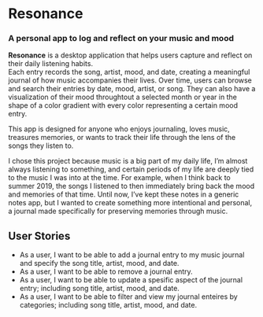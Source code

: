 # Resonance
### A personal app to log and reflect on your music and mood

**Resonance** is a desktop application that helps users capture and reflect on their daily listening habits.  
Each entry records the song, artist, mood, and date, creating a meaningful journal of how music accompanies their lives. Over time, users can browse and search their entries by date, mood, artist, or song. They can also have a visualization of their mood throughtout a selected month or year in the shape of a color gradient with every color representing a certain mood entry.

This app is designed for anyone who enjoys journaling, loves music, treasures memories, or wants to track their life through the lens of the songs they listen to.

I chose this project because music is a big part of my daily life, I’m almost always listening to something, and certain periods of my life are deeply tied to the music I was into at the time. For example, when I think back to summer 2019, the songs I listened to then immediately bring back the mood and memories of that time. Until now, I’ve kept these notes in a generic notes app, but I wanted to create something more intentional and personal, a journal made specifically for preserving memories through music.


## User Stories

- As a user, I want to be able to add a journal entry to my music journal and specify the song title, artist, mood, and date.
- As a user, I want to be able to remove a journal entry.
- As a user, I want to be able to update a spesific aspect of the journal entry; including song title, artist, mood, and date.
- As a user, I want to be able to filter and view my journal enteires by categories; including song title, artist, mood, and date.